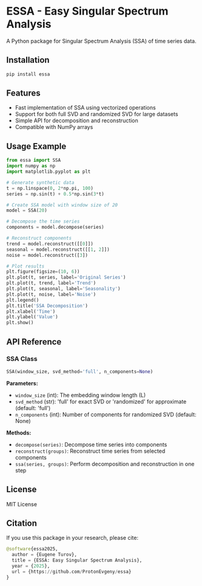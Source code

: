 # ESSA - Easy Singular Spectrum Analysis

A Python package for Singular Spectrum Analysis (SSA) of time series data.

## Installation

```bash
pip install essa
```

## Features

- Fast implementation of SSA using vectorized operations
- Support for both full SVD and randomized SVD for large datasets
- Simple API for decomposition and reconstruction
- Compatible with NumPy arrays

## Usage Example

```python
from essa import SSA
import numpy as np
import matplotlib.pyplot as plt

# Generate synthetic data
t = np.linspace(0, 2*np.pi, 100)
series = np.sin(t) + 0.5*np.sin(3*t)

# Create SSA model with window size of 20
model = SSA(20)

# Decompose the time series
components = model.decompose(series)

# Reconstruct components
trend = model.reconstruct([[0]])
seasonal = model.reconstruct([[1, 2]])
noise = model.reconstruct([3])

# Plot results
plt.figure(figsize=(10, 6))
plt.plot(t, series, label='Original Series')
plt.plot(t, trend, label='Trend')
plt.plot(t, seasonal, label='Seasonality')
plt.plot(t, noise, label='Noise')
plt.legend()
plt.title('SSA Decomposition')
plt.xlabel('Time')
plt.ylabel('Value')
plt.show()
```

## API Reference

### SSA Class

```python
SSA(window_size, svd_method='full', n_components=None)
```

**Parameters:**

- `window_size` (int): The embedding window length (L)
- `svd_method` (str): 'full' for exact SVD or 'randomized' for approximate (default: 'full')
- `n_components` (int): Number of components for randomized SVD (default: None)

**Methods:**

- `decompose(series)`: Decompose time series into components
- `reconstruct(groups)`: Reconstruct time series from selected components
- `ssa(series, groups)`: Perform decomposition and reconstruction in one step

## License

MIT License

## Citation

If you use this package in your research, please cite:

```Python
@software{essa2025,
  author = {Eugene Turov},
  title = {ESSA: Easy Singular Spectrum Analysis},
  year = {2025},
  url = {https://github.com/ProtonEvgeny/essa}
}
```
